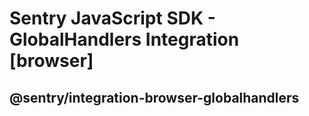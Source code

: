 # Sentry JavaScript SDK - GlobalHandlers Integration [browser]

## @sentry/integration-browser-globalhandlers
